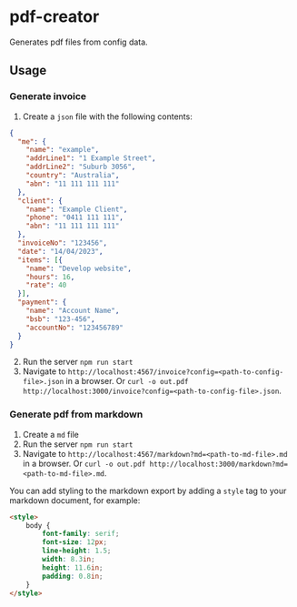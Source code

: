 # pdf-creator

Generates pdf files from config data.

## Usage

### Generate invoice

1. Create a `json` file with the following contents:
```json
{
  "me": {
    "name": "example",
    "addrLine1": "1 Example Street",
    "addrLine2": "Suburb 3056",
    "country": "Australia",
    "abn": "11 111 111 111"
  },
  "client": {
    "name": "Example Client",
    "phone": "0411 111 111",
    "abn": "11 111 111 111"
  },
  "invoiceNo": "123456",
  "date": "14/04/2023",
  "items": [{
    "name": "Develop website",
    "hours": 16,
    "rate": 40
  }],
  "payment": {
    "name": "Account Name",
    "bsb": "123-456",
    "accountNo": "123456789"
  }
}
```
2. Run the server `npm run start`
3. Navigate to `http://localhost:4567/invoice?config=<path-to-config-file>.json` in a browser. Or `curl -o out.pdf http://localhost:3000/invoice?config=<path-to-config-file>.json`.

### Generate pdf from markdown

1. Create a `md` file
2. Run the server `npm run start`
3. Navigate to `http://localhost:4567/markdown?md=<path-to-md-file>.md` in a browser. Or `curl -o out.pdf http://localhost:3000/markdown?md=<path-to-md-file>.md`.

You can add styling to the markdown export by adding a `style` tag to your markdown document, for example:
```html
<style>
    body {
        font-family: serif;
        font-size: 12px;
        line-height: 1.5;
        width: 8.3in;
        height: 11.6in;
        padding: 0.8in;
    }
</style>
```
